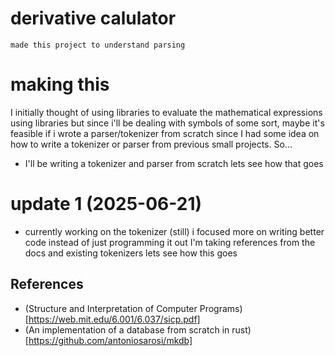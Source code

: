 # derivative calulator
    made this project to understand parsing 

# making this
I initially thought of using libraries to evaluate the mathematical expressions using libraries but
since i'll be dealing with symbols of some sort, maybe it's feasible if i wrote a parser/tokenizer from scratch
since I had some idea on how to write a tokenizer or parser from previous small projects.
So...
- I'll be writing a tokenizer and parser from scratch
lets see how that goes

# update 1 (2025-06-21)
- currently working on the tokenizer (still) i focused more on writing better code instead of just programming it out
 I'm taking references from the docs and existing tokenizers lets see how this goes

## References
- (Structure and Interpretation of Computer Programs)[https://web.mit.edu/6.001/6.037/sicp.pdf]
- (An implementation of a database from scratch in rust)[https://github.com/antoniosarosi/mkdb]
